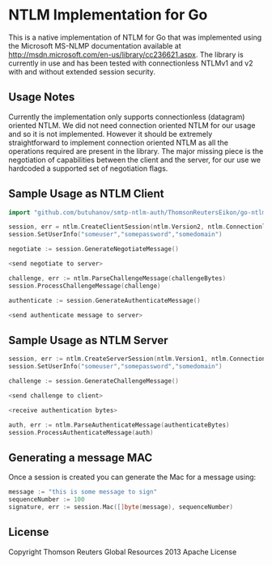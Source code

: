 # NTLM Implementation for Go

This is a native implementation of NTLM for Go that was implemented using the Microsoft MS-NLMP documentation available at http://msdn.microsoft.com/en-us/library/cc236621.aspx.
The library is currently in use and has been tested with connectionless NTLMv1 and v2 with and without extended session security.

## Usage Notes

Currently the implementation only supports connectionless (datagram) oriented NTLM. We did not need connection oriented NTLM for our usage
and so it is not implemented. However it should be extremely straightforward to implement connection oriented NTLM as all
the operations required are present in the library. The major missing piece is the negotiation of capabilities between
the client and the server, for our use we hardcoded a supported set of negotiation flags.

## Sample Usage as NTLM Client

```go
import "github.com/butuhanov/smtp-ntlm-auth/ThomsonReutersEikon/go-ntlm/ntlm"

session, err = ntlm.CreateClientSession(ntlm.Version2, ntlm.ConnectionlessMode)
session.SetUserInfo("someuser","somepassword","somedomain")

negotiate := session.GenerateNegotiateMessage()

<send negotiate to server>

challenge, err := ntlm.ParseChallengeMessage(challengeBytes)
session.ProcessChallengeMessage(challenge)

authenticate := session.GenerateAuthenticateMessage()

<send authenticate message to server>
```

## Sample Usage as NTLM Server

```go
session, err := ntlm.CreateServerSession(ntlm.Version1, ntlm.ConnectionlessMode)
session.SetUserInfo("someuser","somepassword","somedomain")

challenge := session.GenerateChallengeMessage()

<send challenge to client>

<receive authentication bytes>

auth, err := ntlm.ParseAuthenticateMessage(authenticateBytes)
session.ProcessAuthenticateMessage(auth)
```

## Generating a message MAC

Once a session is created you can generate the Mac for a message using:

```go
message := "this is some message to sign"
sequenceNumber := 100
signature, err := session.Mac([]byte(message), sequenceNumber)
```

## License
Copyright Thomson Reuters Global Resources 2013
Apache License
